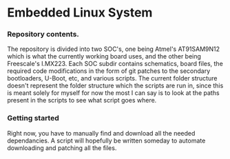 # Embedded Linux System

### Repository contents.
The repository is divided into two SOC's, one being Atmel's AT91SAM9N12 which is what the currently working board uses, and the other being Freescale's I.MX223. Each SOC subdir contains schematics, board files, the required code modifications in the form of git patches to the secondary bootloaders, U-Boot, etc, and various scripts. The current folder structure doesn't represent the folder structure which the scripts are run in, since this is meant solely for myself for now the most I can say is to look at the paths present in the scripts to see what script goes where.

### Getting started
Right now, you have to manually find and download all the needed dependancies. A script will hopefully be written someday to automate downloading and patching all the files.